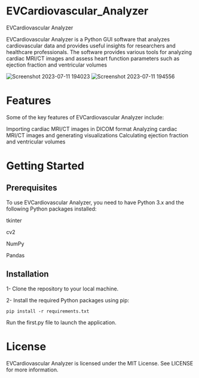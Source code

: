 # EVCardiovascular_Analyzer
EVCardiovascular Analyzer
 
EVCardiovascular Analyzer is a Python GUI software that analyzes cardiovascular data and provides useful insights for researchers and healthcare professionals. The software provides various tools for analyzing  cardiac MRI/CT images and assess heart function parameters such as ejection fraction and ventricular volumes

![Screenshot 2023-07-11 194023](https://github.com/mustafaalsalmi1999/EVCardiovascular_Analyzer/assets/98915585/70327691-060b-4350-ac8f-53859b9a8dca)
![Screenshot 2023-07-11 194556](https://github.com/mustafaalsalmi1999/EVCardiovascular_Analyzer/assets/98915585/b4103108-0e50-4594-9508-bd682eecaf3d)

# Features
Some of the key features of EVCardiovascular Analyzer include:

Importing cardiac MRI/CT images in DICOM format
Analyzing cardiac MRI/CT images and generating visualizations
Calculating ejection fraction and ventricular volumes


# Getting Started
## Prerequisites
To use EVCardiovascular Analyzer, you need to have Python 3.x and the following Python packages installed:

tkinter

cv2

NumPy

Pandas


## Installation
1- Clone the repository to your local machine.

2- Install the required Python packages using pip:

```
pip install -r requirements.txt
```
Run the first.py file to launch the application.

# License
EVCardiovascular Analyzer is licensed under the MIT License. See LICENSE for more information.
